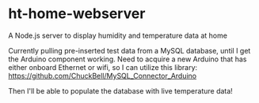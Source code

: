 # ht-home-webserver
A Node.js server to display humidity and temperature data at home

Currently pulling pre-inserted test data from a MySQL database, until I get the Arduino component working. Need to acquire a new Arduino that has either onboard Ethernet or wifi, so I can utilize this library: https://github.com/ChuckBell/MySQL_Connector_Arduino

Then I'll be able to populate the database with live temperature data!
